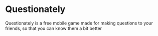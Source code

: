 # Questionately
Questionately is a free mobile game made for making questions to your friends, so that you can know them a bit better
